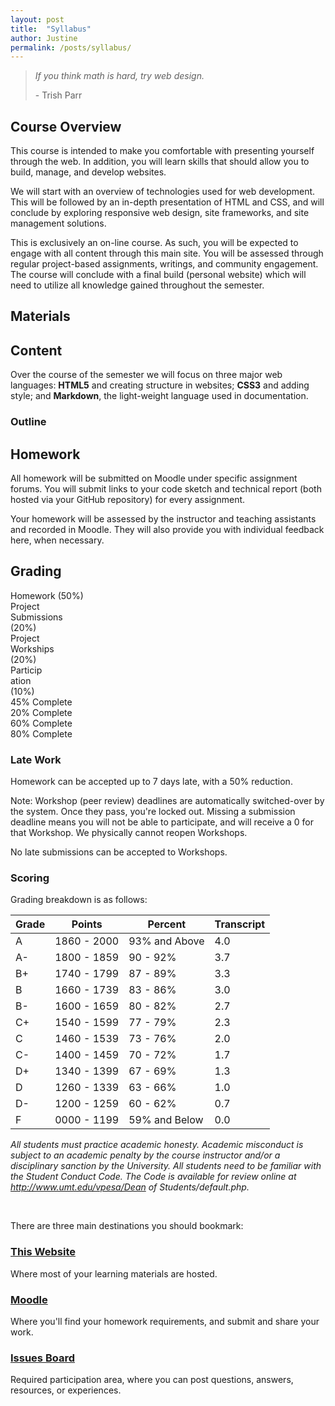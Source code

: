 ```yaml
---
layout: post
title:  "Syllabus"
author: Justine
permalink: /posts/syllabus/
---
```


<blockquote>
  <p><i>If you think math is hard, try web design.</i></p>
  <p>- Trish Parr</p>
</blockquote>


## Course Overview

This course is intended to make you comfortable with presenting yourself through the web. In addition, you will learn skills that should allow you to build, manage, and develop websites.

We will start with an overview of technologies used for web development. This will be followed by an in-depth presentation of HTML and CSS, and will conclude by exploring responsive web design, site frameworks, and site management solutions.

This is exclusively an on-line course. As such, you will be expected to engage with all content through this main site. You will be assessed through regular project-based assignments, writings, and community engagement. The course will conclude with a final build (personal website) which will need to utilize all knowledge gained throughout the semester.

<div class="divider"></div>

## Materials

<div class="divider"></div>

## Content
Over the course of the semester we will focus on three major web languages: **HTML5** and creating structure in websites; **CSS3** and adding style; and **Markdown**, the light-weight language used in documentation.

### Outline

<div class="divider"></div>

## Homework
All homework will be submitted on Moodle under specific assignment forums. You will submit links to your code sketch and technical report (both hosted via your GitHub repository) for every assignment.

Your homework will be assessed by the instructor and teaching assistants and recorded in Moodle. They will also provide you with individual feedback here, when necessary.


## Grading
<div class="progress">
  <div class="progress-bar progress-bar-success" style="width: 50%">
    <span class="sr-only">Homework (50%)</span>
  </div>
  <div class="progress-bar progress-bar-info" style="width: 20%">
    <span class="sr-only">Project Submissions (20%)</span>
  </div>
  <div class="progress-bar progress-bar-warning" style="width: 20%">
    <span class="sr-only">Project Workships (20%)</span>
  </div>
  <div class="progress-bar progress-bar-danger" style="width: 10%">
    <span class="sr-only">Participation (10%)</span>
  </div>
</div>

<div class="progress">
  <div class="progress-bar progress-bar-striped progress-bar-success active" role="progressbar" aria-valuenow="45" aria-valuemin="0" aria-valuemax="100" style="width: 45%">
    <span class="sr-only">45% Complete</span>
  </div>
</div>
<div class="progress">
  <div class="progress-bar progress-bar-striped progress-bar-info active" role="progressbar" aria-valuenow="20" aria-valuemin="0" aria-valuemax="100" style="width: 20%">
    <span class="sr-only">20% Complete</span>
  </div>
</div>
<div class="progress">
  <div class="progress-bar progress-bar-striped progress-bar-warning active" role="progressbar" aria-valuenow="60" aria-valuemin="0" aria-valuemax="100" style="width: 60%">
    <span class="sr-only">60% Complete</span>
  </div>
</div>
<div class="progress">
  <div class="progress-bar progress-bar-striped progress-bar-danger active" role="progressbar" aria-valuenow="20" aria-valuemin="0" aria-valuemax="100" style="width: 80%">
    <span class="sr-only">80% Complete</span>
  </div>
</div>

### Late Work
Homework can be accepted up to 7 days late, with a 50% reduction.

<p><span class="label label-danger">Note:</span> Workshop (peer review) deadlines are automatically switched-over by the system. Once they pass, you're locked out. Missing a submission deadline means you will not be able to participate, and will receive a 0 for that Workshop. We physically cannot reopen Workshops.</p>

No late submissions can be accepted to Workshops.


### Scoring
Grading breakdown is as follows:
<table class="table table-striped table-hover ">
  <thead>
    <tr>
      <th>Grade</th>
      <th>Points</th>
      <th>Percent</th>
      <th>Transcript</th>
    </tr>
  </thead>
  <tbody>
    <tr>
      <td>A</td>
      <td>1860 - 2000</td>
      <td>93% and Above</td>
      <td>4.0</td>
    </tr>
    <tr>
      <td>A-</td>
      <td>1800 - 1859</td>
      <td>90 - 92%</td>
      <td>3.7</td>
    </tr>
    <tr>
      <td>B+</td>
      <td>1740 - 1799</td>
      <td>87 - 89%</td>
      <td>3.3</td>
    </tr>
    <tr>
      <td>B</td>
      <td>1660 - 1739</td>
      <td>83 - 86%</td>
      <td>3.0</td>
    </tr>
    <tr>
      <td>B-</td>
      <td>1600 - 1659</td>
      <td>80 - 82%</td>
      <td>2.7</td>
    </tr>
    <tr>
      <td>C+</td>
      <td>1540 - 1599</td>
      <td>77 - 79%</td>
      <td>2.3</td>
    </tr>
    <tr>
      <td>C</td>
      <td>1460 - 1539</td>
      <td>73 - 76%</td>
      <td>2.0</td>
    </tr>
    <tr>
      <td>C-</td>
      <td>1400 - 1459</td>
      <td>70 - 72%</td>
      <td>1.7</td>
    </tr>
    <tr>
      <td>D+</td>
      <td>1340 - 1399</td>
      <td>67 - 69%</td>
      <td>1.3</td>
    </tr>
    <tr>
      <td>D</td>
      <td>1260 - 1339</td>
      <td>63 - 66%</td>
      <td>1.0</td>
    </tr>
    <tr>
      <td>D-</td>
      <td>1200 - 1259</td>
      <td>60 - 62%</td>
      <td>0.7</td>
    </tr>
    <tr>
      <td>F</td>
      <td>0000 - 1199</td>
      <td>59% and Below</td>
      <td>0.0</td>
    </tr>
  </tbody>
</table>

<div class="divider"></div>

<i>All students must practice academic honesty. Academic misconduct is subject to an academic penalty by the course instructor and/or a disciplinary sanction by the University. All students need to be familiar with the Student Conduct Code. The Code is available for review online at <a href="http://www.umt.edu/vpesa/Dean of Students/default.php" target="_blank">http://www.umt.edu/vpesa/Dean of Students/default.php</a>.</i>

<br />


There are three main destinations you should bookmark:
<div class="row">
<div class="col-lg-4">
    <div class="bs-component">
        <div class="panel panel-success">
            <div class="panel-heading">
                <h3 class="panel-title"><a href="{{ site.url }}">This Website</a></h3>
            </div>
            <div class="panel-body">
                Where most of your learning materials are hosted.
            </div>
        </div>
    </div>
</div>
    <div class="col-lg-4">
        <div class="bs-component">
            <div class="panel panel-info">
                <div class="panel-heading">
                    <h3 class="panel-title"><a href="https://moodle.umt.edu">Moodle</a></h3>
                </div>
                <div class="panel-body">
                    Where you'll find your homework requirements, and submit and share your work.
                </div>
            </div>
        </div>
    </div>
    <div class="col-lg-4">
        <div class="bs-component">
            <div class="panel panel-warning">
                <div class="panel-heading">
                    <h3 class="panel-title"><a href="https://github.com/Media-Ed-Online/intro-web-dev-resources/issues">Issues Board</a></h3>
                </div>
                <div class="panel-body">
                    Required participation area, where you can post questions, answers, resources, or experiences.
                </div>
            </div>
        </div>
    </div>
</div>
